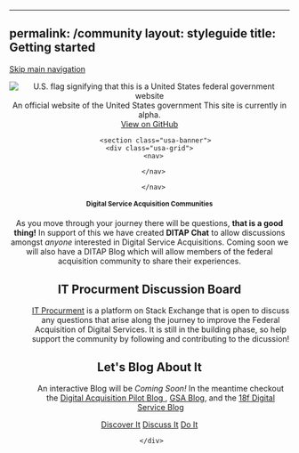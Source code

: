 
---
permalink: /community
layout: styleguide
title: Getting started
---

<link rel="stylesheet" href="http://jonmost.github.io/dist/css/main.css">
<link rel="stylesheet" href="http://jonmost.github.io/dist/css/google-fonts.css">
<script src="http://jonmost.github.io/dist/js/components.js"></script>

<a class="skipnav" href="#main-content">Skip main navigation</a>

<header role="banner">

  <div class="usa-disclaimer">
    <div class="usa-grid">
      <span class="usa-disclaimer-official">
        <img class="usa-flag_icon" alt="U.S. flag signifying that this is a United States federal government website" src="{{ site.baseurl }}/jonmost.github.io-V2/assets/img/us_flag_small.png">
        An official website of the United States government
      </span>
      <span class="usa-disclaimer-stage">This site is currently in alpha. </span>
    </div>
  </div>


  <section class="usa-banner">
    <div class="usa-grid">
      <nav>
        <a class="usa-banner-link-top" href="https://github.com/jonmost/jonmost.github.io">View on GitHub</a>
      </nav>
      <div class="usa-banner-content" id="main-content">
      
       <section class="usa-banner">
    <div class="usa-grid">
      <nav>
      
      </nav>
<section> <section class="usa-banner">
    <div class="usa-grid">
      <nav>
        
      </nav>
 <div class="usa-banner-content" id="main-content"><a name="discuss"></a><h1>Digital Service Acquisition Communities</h1>
As you move through your journey there will be questions, <strong>that is a good thing!</strong> In support of this we have created  <strong>DITAP Chat</strong> to allow discussions amongst <em>anyone</em> interested in Digital Service Acquisitions. Coming soon we will also have a DITAP Blog which will allow members of the federal acquisition community to share their experiences. 

<p>
<dl>
  <h2>IT Procurment Discussion Board</h2>
  <dd><a href="http://area51.stackexchange.com/proposals/95077/digital-service-acquisitions?referrer=iNHbk2AgvcNzGkfgmq2BHw2" target="_blank">IT Procurment</a> is a platform on Stack Exchange that is open to discuss any questions that arise along the journey to improve the Federal Acquisition of Digital Services. It is still in the building phase, so help support the community by following and contributing to the dicussion!
    <dl>
      <dt></dt>
    </dl>
  </dd>
  <h2>Let's Blog About It</h2>
  <dd>An interactive Blog will be <em>Coming Soon!</em> In the meantime checkout the <a href="https://digitalacquisitionpilot.wordpress.com/">Digital Acquisition Pilot Blog </a>, <a href="http://gsablogs.gsa.gov/gsablog/">GSA Blog</a>, and the <a href=" https://18f.gsa.gov/blog/">18f Digital Service Blog</a> 
  <dl>
    </dl>
    </dd>
   </dl>
</p>  

 <div class="button_wrapper">
    <a class="usa-button-outline" type="button" href="#discover">Discover It</a>
    <a class="usa-button-outline usa-button-active" type="button" href="#discuss">Discuss It</a>
    <a class="usa-button-outline usa-button-hover" type="button" href="#build">Do It</a>

     </div>

</section>
